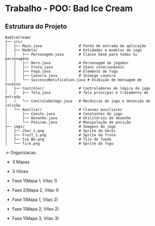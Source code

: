 # Trabalho - POO: Bad Ice Cream

## Estrutura do Projeto

```tree
BadIceCream/
├── src/
│   ├── Main.java                 # Ponto de entrada da aplicação
│   ├── Modelo/                   # Entidades e modelos do jogo
│   │   ├── Personagem.java       # Classe base para todos os personagens
│   │   ├── Hero.java             # Personagem do jogador
│   │   ├── Fruta.java            # Itens colecionáveis
│   │   ├── Fogo.java             # Elemento de fogo
│   │   ├── Caveira.java          # Inimigo caveira
│   │   └── SuccessoNotification.java # Exibição de mensagem de sucesso
│   ├── Controler/                # Controladores de lógica do jogo
│   │   ├── Tela.java             # Tela principal e tratamento de entrada
│   │   └── ControleDeJogo.java   # Mecânicas do jogo e detecção de colisão
│   └── Auxiliar/                 # Classes auxiliares
│       ├── Consts.java           # Constantes do jogo
│       ├── Desenho.java          # Utilitários de desenho
│       └── Posicao.java          # Manipulação de posição
├── imgs/                         # Imagens do jogo
│   ├── Char_1.png                # Sprite do herói
│   ├── Fruit_1.png               # Sprite da fruta
│   ├── Ice_BG.png                # Tile de fundo
│   └── fire.png                  # Sprite do fogo
```

-> Organizacao.
- 3 Mapas 
- 3 Viloes

- Fase 1(Mapa 1, Vilao 1)
- Fase 2(Mapa 2, Vilao 1)
- Fase 1(Mapa 1, Vilao 2)
- Fase 1(Mapa 2, Vilao 2)
- Fase 1(Mapa 3, Vilao 3)
